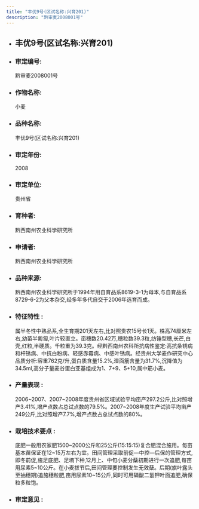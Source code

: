 ```yaml
---
title: "丰优9号(区试名称:兴育201)"
description: "黔审麦2008001号"
---
```

* ## 丰优9号(区试名称:兴育201)
* ###  审定编号:  
   黔审麦2008001号

*  ### 作物名称:  
   小麦

*   ###  品种名称: 
    丰优9号(区试名称:兴育201)

*   ### 审定年份: 
    2008

*   ### 审定单位:  
    贵州省

*   ### 育种者:  
    黔西南州农业科学研究所

*   ### 申请者:  
    黔西南州农业科学研究所

*   ### 品种来源:  
    黔西南州农业科学研究所于1994年用自育品系8619-3-1为母本,与自育品系8729-6-2为父本杂交,经多年多代自交于2006年选育而成。

*   ### 特征特性 : 
    属半冬性中熟品系,全生育期201天左右,比对照贵农15号长1天。株高74厘米左右,幼苗半匍匐,叶片较直立。亩穗数20.42万,穗粒数39.3粒,纺锤型穗,长芒,白壳,红粒,半硬质。千粒重为39.3克。经黔西南州农科所抗病性鉴定:高抗条锈病和杆锈病、中抗白粉病、轻感赤霉病、中感叶锈病。经贵州大学麦作研究中心品质分析:容重762克/升,蛋白质含量15.2%,湿面筋含量为31.7%,沉降值为34.5ml,高分子量麦谷蛋白亚基组成为1、7+9、5+10,属中筋小麦。

*   ### 产量表现 : 
    2006~2007、2007~2008年度贵州省区域试验平均亩产297.2公斤,比对照增产3.41%,增产点数占总试点数的79.5%。2007~2008年度生产试验平均亩产249公斤,比对照增产7.7%,增产点数占总试点数的80%。

*   ### 栽培技术要点 : 
    底肥一般用农家肥1500~2000公斤和25公斤(15:15:15)复合肥混合施用。每亩基本苗保证在12~15万左右为宜。田间管理采取前促—中控—后保的管理方式,即冬前促,施足底肥、足墒下种,12月上、中旬小麦分蘖初期进行一次追肥,每亩用尿素5~10公斤。在小麦拔节后,田间管理要控制发生无效蘖。后期(旗叶露头至抽穗期)追施穗粒肥,亩用尿素10~15公斤,同时可用磷酸二氢钾叶面追肥,确保粒多粒饱。

*   ### 审定意见 : 
    
